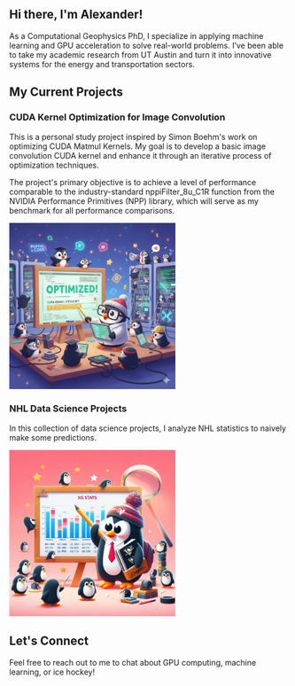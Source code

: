 ## Hi there, I'm Alexander!

As a Computational Geophysics PhD, I specialize in applying machine learning and GPU acceleration to solve real-world problems. I’ve been able to take my academic research from UT Austin and turn it into innovative systems for the energy and transportation sectors.

## My Current Projects

### CUDA Kernel Optimization for Image Convolution 

This is a personal study project inspired by Simon Boehm's work on optimizing CUDA Matmul Kernels. My goal is to develop a basic image convolution CUDA kernel and enhance it through an iterative process of optimization techniques.

The project's primary objective is to achieve a level of performance comparable to the industry-standard nppiFilter_8u_C1R function from the NVIDIA Performance Primitives (NPP) library, which will serve as my benchmark for all performance comparisons.

<img src="assets/puffins_work.png" width="300"/>

### NHL Data Science Projects

In this collection of data science projects, I analyze NHL statistics to naively make some predictions.

<img src="assets/penguins.webp" width="300"/>

## Let's Connect

Feel free to reach out to me to chat about GPU computing, machine learning, or ice hockey!
